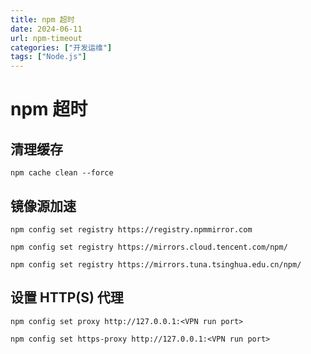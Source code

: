 ```yaml
---
title: npm 超时
date: 2024-06-11
url: npm-timeout
categories: ["开发运维"]
tags: ["Node.js"]
---
```


# npm 超时

## 清理缓存

```
npm cache clean --force
```

## 镜像源加速

```
npm config set registry https://registry.npmmirror.com
```

```
npm config set registry https://mirrors.cloud.tencent.com/npm/
```

```
npm config set registry https://mirrors.tuna.tsinghua.edu.cn/npm/
```

## 设置 HTTP(S) 代理

```
npm config set proxy http://127.0.0.1:<VPN run port>
```

```
npm config set https-proxy http://127.0.0.1:<VPN run port>
```

